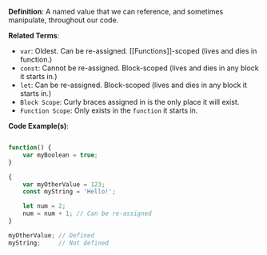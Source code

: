 **Definition**: A named value that we can reference, and sometimes manipulate, throughout our code.

**Related Terms**:
* `var`: Oldest. Can be re-assigned. [[Functions]]-scoped (lives and dies in function.)
* `const`: Cannot be re-assigned. Block-scoped (lives and dies in any block it starts in.)
* `let`: Can be re-assigned. Block-scoped (lives and dies in any block it starts in.)
* `Block Scope`: Curly braces assigned in is the only place it will exist.
* `Function Scope`: Only exists in the `function` it starts in.

**Code Example(s)**:

```js

function() {
	var myBoolean = true;
}

{
	var myOtherValue = 123;
	const myString = 'Hello!';

	let num = 2;
	num = num + 1; // Can be re-assigned
}

myOtherValue; // Defined
myString;     // Not defined

```